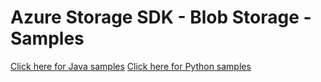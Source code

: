# Azure Storage SDK - Blob Storage - Samples

[Click here for Java samples](java/README.md)
[Click here for Python samples](python/README.md)

